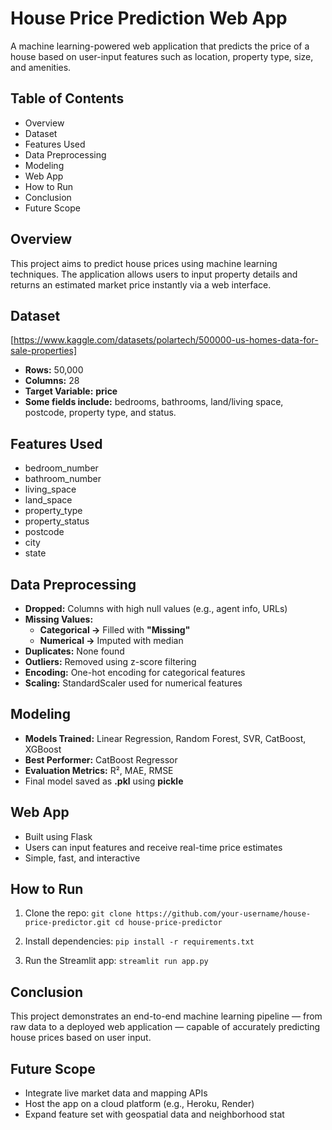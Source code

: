 # House Price Prediction Web App


A machine learning-powered web application that predicts the price of a house based on user-input features such as location, property type, size, and amenities.


## Table of Contents

- Overview
- Dataset
- Features Used
- Data Preprocessing
- Modeling
- Web App
- How to Run
- Conclusion
- Future Scope


## Overview

This project aims to predict house prices using machine learning techniques. The application allows users to input property details and returns an estimated market price instantly via a web interface.


## Dataset

[https://www.kaggle.com/datasets/polartech/500000-us-homes-data-for-sale-properties]

- **Rows:** 50,000
- **Columns:** 28
- **Target Variable:** **price**
- **Some fields include:** bedrooms, bathrooms, land/living space, postcode, property type, and status.


## Features Used
- bedroom_number
- bathroom_number
- living_space
- land_space
- property_type
- property_status
- postcode
- city
- state


## Data Preprocessing
- **Dropped:** Columns with high null values (e.g., agent info, URLs)
- **Missing Values:**
    - **Categorical ->** Filled with **"Missing"**
    - **Numerical ->** Imputed with median
- **Duplicates:** None found
- **Outliers:** Removed using z-score filtering
- **Encoding:** One-hot encoding for categorical features
- **Scaling:** StandardScaler used for numerical features


## Modeling
- **Models Trained:** Linear Regression, Random Forest, SVR, CatBoost, XGBoost
- **Best Performer:** CatBoost Regressor
- **Evaluation Metrics:** R², MAE, RMSE
- Final model saved as **.pkl** using **pickle**


## Web App
- Built using Flask
- Users can input features and receive real-time price estimates
- Simple, fast, and interactive


## How to Run
1. Clone the repo:
`git clone https://github.com/your-username/house-price-predictor.git cd house-price-predictor`

2. Install dependencies:
`pip install -r requirements.txt`

3. Run the Streamlit app:
`streamlit run app.py`


## Conclusion
This project demonstrates an end-to-end machine learning pipeline — from raw data to a deployed web application — capable of accurately predicting house prices based on user input.


## Future Scope
- Integrate live market data and mapping APIs
- Host the app on a cloud platform (e.g., Heroku, Render)
- Expand feature set with geospatial data and neighborhood stat